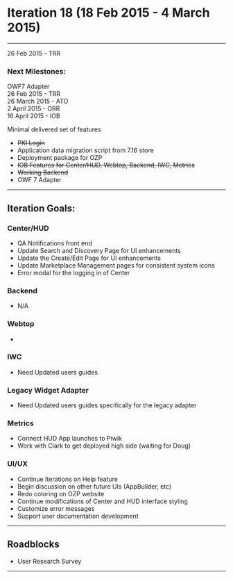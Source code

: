 # Iteration 18 (18 Feb 2015 - 4 March 2015)

*** 
26 Feb 2015 - TRR

### Next Milestones:
OWF7 Adapter
<br>26 Feb 2015 - TRR
<br>26 March 2015 - ATO
<br>2 April 2015 - ORR
<br>16 April 2015 - IOB

Minimal delivered set of features
* ~~PKI Login~~
* Application data migration script from 7.16 store
* Deployment package for OZP
* ~~IOB Features for Center/HUD, Webtop, Backend, IWC, Metrics~~
* ~~Working Backend~~
* OWF 7 Adapter


***

## Iteration Goals:
### Center/HUD
* QA Notifications front end
* Update Search and Discovery Page for UI enhancements
* Update the Create/Edit Page for UI enhancements
* Update Marketplace Management pages for consistent system icons
* Error modal for the logging in of Center

### Backend
* N/A

### Webtop
* 

### IWC
* Need Updated users guides

### Legacy Widget Adapter
* Need Updated users guides specifically for the legacy adapter


### Metrics
* Connect HUD App launches to Piwik
* Work with Clark to get deployed high side (waiting for Doug)

### UI/UX
* Continue Iterations on Help feature
* Begin discussion on other future UIs (AppBuilder, etc)
* Redo coloring on OZP website
* Continue modifications of Center and HUD interface styling
* Customize error messages
* Support user documentation development
***

## Roadblocks
* User Research Survey

***